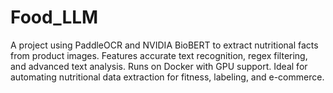# Food_LLM
A project using PaddleOCR and NVIDIA BioBERT to extract nutritional facts from product images. Features accurate text recognition, regex filtering, and advanced text analysis. Runs on Docker with GPU support. Ideal for automating nutritional data extraction for fitness, labeling, and e-commerce.

